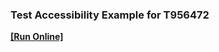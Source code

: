 ### Test Accessibility Example for T956472
<!-- run online -->
**[[Run Online]](https://codecentral.devexpress.com/335881348/)**
<!-- run online end -->
